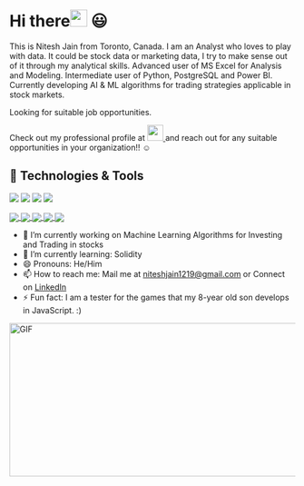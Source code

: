 # Hi there<img src="https://raw.githubusercontent.com/MartinHeinz/MartinHeinz/master/wave.gif" width="30px"> 😃

<!---  </a>   <img align="right" alt="GIF" src="https://media.giphy.com/media/836HiJc7pgzy8iNXCn/giphy.gif" />     --->


This is Nitesh Jain from Toronto, Canada. I am an Analyst who loves to play with data. It could be stock data or marketing data, I try to make sense out of it through my analytical skills. Advanced user of MS Excel for Analysis and Modeling. Intermediate user of Python, PostgreSQL and Power BI. Currently developing AI & ML algorithms for trading strategies applicable in stock markets. 

Looking for suitable job opportunities.

Check out my professional profile at 
<a href="https://www.linkedin.com/in/nitesh1219/"><img height="28" src="https://img.icons8.com/cute-clipart/64/000000/linkedin.png"/> </a> and reach out for any suitable opportunities in your organization!! :relaxed:


## 🔧 Technologies & Tools
![](https://img.shields.io/badge/Code-Python-informational?style=flat&logo=python&logoColor=white&color=2bbc8a)
![](https://img.shields.io/badge/Tools-PostgreSQL-informational?style=flat&logo=postgresql&logoColor=white&color=2bbc8a)
![](https://img.shields.io/badge/Tools-PowerBI-informational?style=flat&logo=PowerBI&logoColor=white&color=2bbc8a)
![](https://img.shields.io/badge/Tools-MSExcel-informational?style=flat&logo=MSExcel&logoColor=white&color=2bbc8a)

<a href="https://github.com/NJ1219/UofT-Project1">
<img align="center" src="https://github-readme-stats.vercel.app/api/pin/?username=NJ1219&repo=UofT-Project1&title_color=ffffff&text_color=c9cacc&icon_color=2bbc8a&bg_color=1d1f21" /> 
</a>

<a href="https://github.com/NJ1219/AlgoTrading-Project-using-Machine-Learning.git">
<img align="center" src="https://github-readme-stats.vercel.app/api/pin/?username=NJ1219&repo=AlgoTrading-Project-using-Machine-Learning&title_color=ffffff&text_color=c9cacc&icon_color=2bbc8a&bg_color=1d1f21" /> 
</a>

<a href="https://github.com/NJ1219/PyViz-Project">
<img align="center" src="https://github-readme-stats.vercel.app/api/pin/?username=NJ1219&repo=PyViz-Project&title_color=ffffff&text_color=c9cacc&icon_color=2bbc8a&bg_color=1d1f21" />
</a>

<a href="https://github.com/NJ1219/Project-3-Movie-Recommender-System">
<img align="center" src="https://github-readme-stats.vercel.app/api/pin/?username=NJ1219&repo=Project-3-Movie-Recommender-System&title_color=ffffff&text_color=c9cacc&icon_color=2bbc8a&bg_color=1d1f21" />
</a>


<!--
[![Nitesh's github stats](https://github-readme-stats.vercel.app/api?username=NJ1219)](https://github.com/NJ1219/github-readme-stats)-->
<!--</a> <img align="right" alt="GIF" src="https://media.giphy.com/media/ko7twHhomhk8E/giphy.gif" width="480" height="240" /> -->

<img align="center" src="https://github-readme-stats.vercel.app/api/top-langs/?username=NJ1219&theme=<THEME_NAME>" />


- 🔭 I’m currently working on Machine Learning Algorithms for Investing and Trading in stocks
- 🌱 I’m currently learning: Solidity
- 😄 Pronouns: He/Him
- 📫 How to reach me: Mail me at niteshjain1219@gmail.com or Connect on [LinkedIn](https://www.linkedin.com/in/nitesh1219/)
- ⚡ Fun fact: I am a tester for the games that my 8-year old son develops in JavaScript. :)

<img align="right" alt="GIF" src="https://media.giphy.com/media/ko7twHhomhk8E/giphy.gif" width="1080" height="270" /> 


<!--
**NJ1219/NJ1219** is a ✨ _special_ ✨ repository because its `README.md` (this file) appears on your GitHub profile.

Here are some ideas to get you started:

- 🔭 I’m currently working on ...
- 🌱 I’m currently learning ...
- 👯 I’m looking to collaborate on ...
- 🤔 I’m looking for help with ...
- 💬 Ask me about ...
- 📫 How to reach me: ...
- 😄 Pronouns: ...
- ⚡ Fun fact: ...
-->
